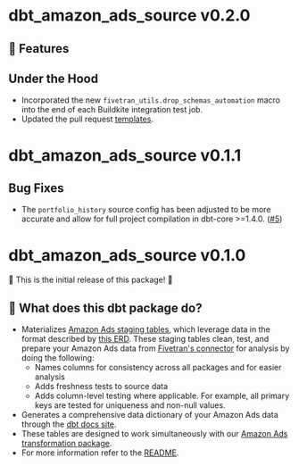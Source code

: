 # dbt_amazon_ads_source v0.2.0
## 🎉 Features
 ## Under the Hood
- Incorporated the new `fivetran_utils.drop_schemas_automation` macro into the end of each Buildkite integration test job.
- Updated the pull request [templates](/.github).

# dbt_amazon_ads_source v0.1.1
## Bug Fixes
- The `portfolio_history` source config has been adjusted to be more accurate and allow for full project compilation in dbt-core >=1.4.0. ([#5](https://github.com/fivetran/dbt_amazon_ads_source/pull/5))

# dbt_amazon_ads_source v0.1.0
🎉 This is the initial release of this package! 🎉
## 📣 What does this dbt package do?
- Materializes [Amazon Ads staging tables](https://fivetran.github.io/dbt_amazon_ads_source/#!/overview/amazon_ads_source/models/?g_v=1&g_e=seeds), which leverage data in the format described by [this ERD](https://fivetran.com/docs/applications/amazon-ads#schemainformation). These staging tables clean, test, and prepare your Amazon Ads data from [Fivetran's connector](https://fivetran.com/docs/applications/amazon-ads) for analysis by doing the following:
  - Names columns for consistency across all packages and for easier analysis
  - Adds freshness tests to source data
  - Adds column-level testing where applicable. For example, all primary keys are tested for uniqueness and non-null values.
- Generates a comprehensive data dictionary of your Amazon Ads data through the [dbt docs site](https://fivetran.github.io/dbt_amazon_ads_source/).
- These tables are designed to work simultaneously with our [Amazon Ads transformation package](https://github.com/fivetran/dbt_amazon_ads).
- For more information refer to the [README](/README.md).